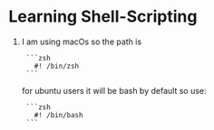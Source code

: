 # Learning Shell-Scripting


1. I am using macOs so the path is 

        ```zsh
          #! /bin/zsh
        ```
   for ubuntu users it will be bash by default so use:

        ```zsh
          #! /bin/bash
        ```